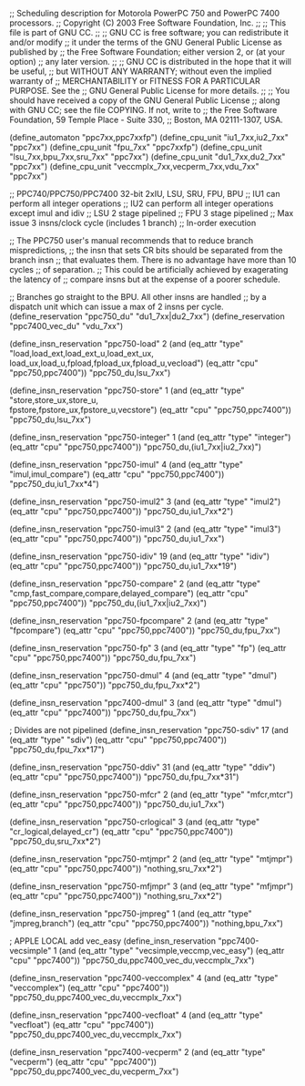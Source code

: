 ;; Scheduling description for Motorola PowerPC 750 and PowerPC 7400 processors.
;;   Copyright (C) 2003 Free Software Foundation, Inc.
;;
;; This file is part of GNU CC.
;;
;; GNU CC is free software; you can redistribute it and/or modify
;; it under the terms of the GNU General Public License as published by
;; the Free Software Foundation; either version 2, or (at your option)
;; any later version.
;;
;; GNU CC is distributed in the hope that it will be useful,
;; but WITHOUT ANY WARRANTY; without even the implied warranty of
;; MERCHANTABILITY or FITNESS FOR A PARTICULAR PURPOSE.  See the
;; GNU General Public License for more details.
;;
;; You should have received a copy of the GNU General Public License
;; along with GNU CC; see the file COPYING.  If not, write to
;; the Free Software Foundation, 59 Temple Place - Suite 330,
;; Boston, MA 02111-1307, USA.

(define_automaton "ppc7xx,ppc7xxfp")
(define_cpu_unit "iu1_7xx,iu2_7xx" "ppc7xx")
(define_cpu_unit "fpu_7xx" "ppc7xxfp")
(define_cpu_unit "lsu_7xx,bpu_7xx,sru_7xx" "ppc7xx")
(define_cpu_unit "du1_7xx,du2_7xx" "ppc7xx")
(define_cpu_unit "veccmplx_7xx,vecperm_7xx,vdu_7xx" "ppc7xx")

;; PPC740/PPC750/PPC7400  32-bit 2xIU, LSU, SRU, FPU, BPU
;; IU1 can perform all integer operations
;; IU2 can perform all integer operations except imul and idiv
;; LSU 2 stage pipelined
;; FPU 3 stage pipelined
;; Max issue 3 insns/clock cycle (includes 1 branch)
;; In-order execution


;; The PPC750 user's manual recommends that to reduce branch mispredictions,
;; the insn that sets CR bits should be separated from the branch insn
;; that evaluates them.  There is no advantage have more than 10 cycles
;; of separation.
;; This could be artificially achieved by exagerating the latency of
;; compare insns but at the expense of a poorer schedule.

;; Branches go straight to the BPU.  All other insns are handled
;; by a dispatch unit which can issue a max of 2 insns per cycle.
(define_reservation "ppc750_du" "du1_7xx|du2_7xx")
(define_reservation "ppc7400_vec_du" "vdu_7xx")

(define_insn_reservation "ppc750-load" 2
  (and (eq_attr "type" "load,load_ext,load_ext_u,load_ext_ux,\
		        load_ux,load_u,fpload,fpload_ux,fpload_u,vecload")
       (eq_attr "cpu" "ppc750,ppc7400"))
  "ppc750_du,lsu_7xx")

(define_insn_reservation "ppc750-store" 1
  (and (eq_attr "type" "store,store_ux,store_u,\
		        fpstore,fpstore_ux,fpstore_u,vecstore")
       (eq_attr "cpu" "ppc750,ppc7400"))
  "ppc750_du,lsu_7xx")

(define_insn_reservation "ppc750-integer" 1
  (and (eq_attr "type" "integer")
       (eq_attr "cpu" "ppc750,ppc7400"))
  "ppc750_du,(iu1_7xx|iu2_7xx)")

(define_insn_reservation "ppc750-imul" 4
  (and (eq_attr "type" "imul,imul_compare")
       (eq_attr "cpu" "ppc750,ppc7400"))
  "ppc750_du,iu1_7xx*4")

(define_insn_reservation "ppc750-imul2" 3
  (and (eq_attr "type" "imul2")
       (eq_attr "cpu" "ppc750,ppc7400"))
  "ppc750_du,iu1_7xx*2")

(define_insn_reservation "ppc750-imul3" 2
  (and (eq_attr "type" "imul3")
       (eq_attr "cpu" "ppc750,ppc7400"))
  "ppc750_du,iu1_7xx")

(define_insn_reservation "ppc750-idiv" 19
  (and (eq_attr "type" "idiv")
       (eq_attr "cpu" "ppc750,ppc7400"))
  "ppc750_du,iu1_7xx*19")

(define_insn_reservation "ppc750-compare" 2
  (and (eq_attr "type" "cmp,fast_compare,compare,delayed_compare")
       (eq_attr "cpu" "ppc750,ppc7400"))
  "ppc750_du,(iu1_7xx|iu2_7xx)")

(define_insn_reservation "ppc750-fpcompare" 2
  (and (eq_attr "type" "fpcompare")
       (eq_attr "cpu" "ppc750,ppc7400"))
  "ppc750_du,fpu_7xx")

(define_insn_reservation "ppc750-fp" 3
  (and (eq_attr "type" "fp")
       (eq_attr "cpu" "ppc750,ppc7400"))
  "ppc750_du,fpu_7xx")

(define_insn_reservation "ppc750-dmul" 4
  (and (eq_attr "type" "dmul")
       (eq_attr "cpu" "ppc750"))
  "ppc750_du,fpu_7xx*2")

(define_insn_reservation "ppc7400-dmul" 3
  (and (eq_attr "type" "dmul")
       (eq_attr "cpu" "ppc7400"))
  "ppc750_du,fpu_7xx")

; Divides are not pipelined
(define_insn_reservation "ppc750-sdiv" 17
  (and (eq_attr "type" "sdiv")
       (eq_attr "cpu" "ppc750,ppc7400"))
  "ppc750_du,fpu_7xx*17")

(define_insn_reservation "ppc750-ddiv" 31
  (and (eq_attr "type" "ddiv")
       (eq_attr "cpu" "ppc750,ppc7400"))
  "ppc750_du,fpu_7xx*31")

(define_insn_reservation "ppc750-mfcr" 2
  (and (eq_attr "type" "mfcr,mtcr")
       (eq_attr "cpu" "ppc750,ppc7400"))
  "ppc750_du,iu1_7xx")

(define_insn_reservation "ppc750-crlogical" 3
  (and (eq_attr "type" "cr_logical,delayed_cr")
       (eq_attr "cpu" "ppc750,ppc7400"))
  "ppc750_du,sru_7xx*2")

(define_insn_reservation "ppc750-mtjmpr" 2
  (and (eq_attr "type" "mtjmpr")
       (eq_attr "cpu" "ppc750,ppc7400"))
  "nothing,sru_7xx*2")

(define_insn_reservation "ppc750-mfjmpr" 3
  (and (eq_attr "type" "mfjmpr")
       (eq_attr "cpu" "ppc750,ppc7400"))
  "nothing,sru_7xx*2")

(define_insn_reservation "ppc750-jmpreg" 1
  (and (eq_attr "type" "jmpreg,branch")
       (eq_attr "cpu" "ppc750,ppc7400"))
  "nothing,bpu_7xx")

; APPLE LOCAL add vec_easy
(define_insn_reservation "ppc7400-vecsimple" 1
  (and (eq_attr "type" "vecsimple,veccmp,vec_easy")
       (eq_attr "cpu" "ppc7400"))
  "ppc750_du,ppc7400_vec_du,veccmplx_7xx")

(define_insn_reservation "ppc7400-veccomplex" 4
  (and (eq_attr "type" "veccomplex")
       (eq_attr "cpu" "ppc7400"))
  "ppc750_du,ppc7400_vec_du,veccmplx_7xx")

(define_insn_reservation "ppc7400-vecfloat" 4
  (and (eq_attr "type" "vecfloat")
       (eq_attr "cpu" "ppc7400"))
  "ppc750_du,ppc7400_vec_du,veccmplx_7xx")

(define_insn_reservation "ppc7400-vecperm" 2
  (and (eq_attr "type" "vecperm")
       (eq_attr "cpu" "ppc7400"))
  "ppc750_du,ppc7400_vec_du,vecperm_7xx")

